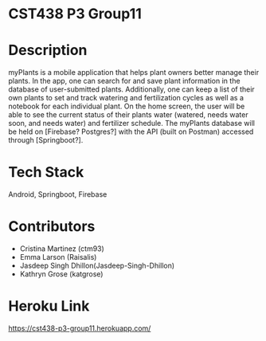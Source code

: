 # CST438 P3 Group11

# Description
myPlants is a mobile application that helps plant owners better manage their plants. In the app, one can search for and save plant information in the database of user-submitted plants. Additionally, one can keep a list of their own plants to set and track watering and fertilization cycles as well as a notebook for each individual plant. On the home screen, the user will be able to see the current status of their plants water (watered, needs water soon, and needs water) and fertilizer schedule.
The myPlants database will be held on [Firebase? Postgres?] with the API (built on Postman) accessed through [Springboot?]. 

# Tech Stack
Android, Springboot, Firebase

# Contributors
- Cristina Martinez (ctm93)
- Emma Larson (Raisalis)
- Jasdeep Singh Dhillon(Jasdeep-Singh-Dhillon)
- Kathryn Grose (katgrose)

# Heroku Link
https://cst438-p3-group11.herokuapp.com/
